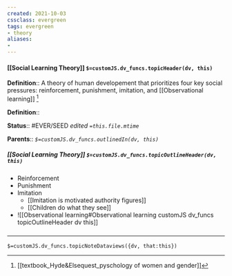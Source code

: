 ```yaml
---
created: 2021-10-03
cssclass: evergreen
tags: evergreen
- theory
aliases:
- 
---
```


#### [[Social Learning Theory]] `$=customJS.dv_funcs.topicHeader(dv, this)`


**Definition**:: A theory of human developement that prioritizes four key social pressures: reinforcement, punishment, imitation, and [[Observational learning]] [^1]

**Definition**::

**Status**:: #EVER/SEED 
*edited `=this.file.mtime`*

**Parents**:: 
*`$=customJS.dv_funcs.outlinedIn(dv, this)`*

##### [[Social Learning Theory]] `$=customJS.dv_funcs.topicOutlineHeader(dv, this)`

- Reinforcement
- Punishment
- Imitation 
	- [[Imitation is motivated authority figures]]
	- [[Children do what they see]]
- ![[Observational learning#Observational learning customJS dv_funcs topicOutlineHeader dv this]]

### <hr class="dataviews"/>

`$=customJS.dv_funcs.topicNoteDataviews({dv, that:this})`


[^1]: [[textbook_Hyde&Elsequest_pyschology of women and gender]]
